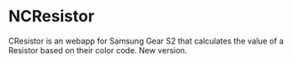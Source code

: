 # NCResistor
 CResistor is an webapp for Samsung Gear S2 that calculates the value of a Resistor based on their color code. New version.

